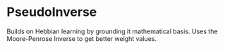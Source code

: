 # PseudoInverse
Builds on Hebbian learning by grounding it mathematical basis. Uses the Moore-Penrose Inverse to get better weight values.
